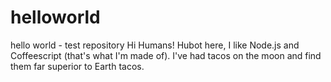 # helloworld
hello world - test repository
Hi Humans!
Hubot here, I like Node.js and Coffeescript (that's what I'm made of).
I've had tacos on the moon and find them far superior to Earth tacos.
